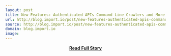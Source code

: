 ```yaml
---
layout: post
title: New Features: Authenticated APIs Command Line Crawlers and More — import•io blog
url: http://blog.import.io/post/new-features-authenticated-apis-command-line-crawlers-and-more
source: http://blog.import.io/post/new-features-authenticated-apis-command-line-crawlers-and-more
domain: blog.import.io
image: 
---
```


<p></p>
<center><p><a href="http://blog.import.io/post/new-features-authenticated-apis-command-line-crawlers-and-more" style='padding:25px; font-sze:18px; font-weight: bold;'>Read Full Story</a></p></center>
